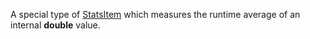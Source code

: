 A special type of [StatsItem](https://create.roblox.com/docs/reference/engine/classes/StatsItem) which measures the runtime average of an
internal **double** value.